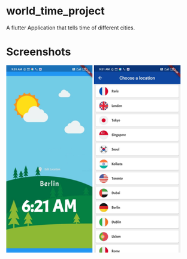 # world_time_project

A flutter Application that tells time of different cities.

# Screenshots

<img src="Screenshots/Screenshot_2020-09-30-09-51-11-315_com.example.world_time_project.png" height="500"> <img src="Screenshots/Screenshot_2020-09-30-09-51-02-694_com.example.world_time_project.png" height="500">
